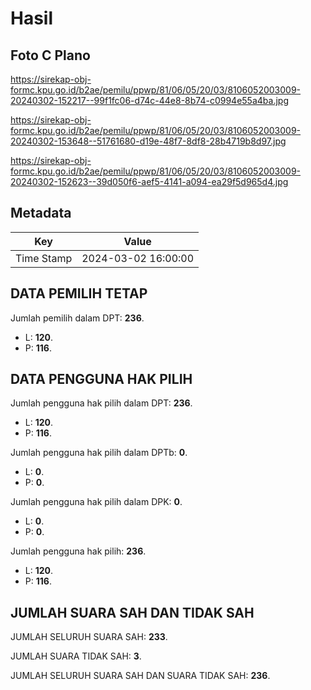 # Hasil

## Foto C Plano

https://sirekap-obj-formc.kpu.go.id/b2ae/pemilu/ppwp/81/06/05/20/03/8106052003009-20240302-152217--99f1fc06-d74c-44e8-8b74-c0994e55a4ba.jpg

https://sirekap-obj-formc.kpu.go.id/b2ae/pemilu/ppwp/81/06/05/20/03/8106052003009-20240302-153648--51761680-d19e-48f7-8df8-28b4719b8d97.jpg

https://sirekap-obj-formc.kpu.go.id/b2ae/pemilu/ppwp/81/06/05/20/03/8106052003009-20240302-152623--39d050f6-aef5-4141-a094-ea29f5d965d4.jpg


## Metadata

| Key        | Value               |
| ---------- | ------------------- |
| Time Stamp | 2024-03-02 16:00:00 |


## DATA PEMILIH TETAP

Jumlah pemilih dalam DPT: **236**.
 * L: **120**.
 * P: **116**.

## DATA PENGGUNA HAK PILIH

Jumlah pengguna hak pilih dalam DPT: **236**.
 * L: **120**.
 * P: **116**.

Jumlah pengguna hak pilih dalam DPTb: **0**.
 * L: **0**.
 * P: **0**.

Jumlah pengguna hak pilih dalam DPK: **0**.
 * L: **0**.
 * P: **0**.

Jumlah pengguna hak pilih: **236**.
 * L: **120**.
 * P: **116**.

## JUMLAH SUARA SAH DAN TIDAK SAH

JUMLAH SELURUH SUARA SAH: **233**.

JUMLAH SUARA TIDAK SAH: **3**.

JUMLAH SELURUH SUARA SAH DAN SUARA TIDAK SAH: **236**.


